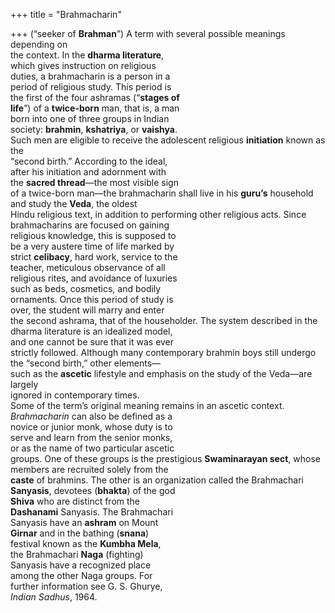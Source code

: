 +++
title = "Brahmacharin"

+++
(“seeker of **Brahman**”) A term with several possible meanings depending on  
the context. In the **dharma literature**,  
which gives instruction on religious  
duties, a brahmacharin is a person in a  
period of religious study. This period is  
the first of the four ashramas (“**stages of**  
**life**”) of a **twice-born** man, that is, a man  
born into one of three groups in Indian  
society: **brahmin**, **kshatriya**, or **vaishya**.  
Such men are eligible to receive the adolescent religious **initiation** known as the  
“second birth.” According to the ideal,  
after his initiation and adornment with  
the **sacred thread**—the most visible sign  
of a twice-born man—the brahmacharin shall live in his **guru’s** household and study the **Veda**, the oldest  
Hindu religious text, in addition to performing other religious acts. Since brahmacharins are focused on gaining  
religious knowledge, this is supposed to  
be a very austere time of life marked by  
strict **celibacy**, hard work, service to the  
teacher, meticulous observance of all  
religious rites, and avoidance of luxuries  
such as beds, cosmetics, and bodily  
ornaments. Once this period of study is  
over, the student will marry and enter  
the second ashrama, that of the householder. The system described in the  
dharma literature is an idealized model,  
and one cannot be sure that it was ever  
strictly followed. Although many contemporary brahmin boys still undergo  
the “second birth,” other elements—  
such as the **ascetic** lifestyle and emphasis on the study of the Veda—are largely  
ignored in contemporary times.  
Some of the term’s original meaning remains in an ascetic context.  
*Brahmacharin* can also be defined as a  
novice or junior monk, whose duty is to  
serve and learn from the senior monks,  
or as the name of two particular ascetic  
groups. One of these groups is the prestigious **Swaminarayan sect**, whose  
members are recruited solely from the  
**caste** of brahmins. The other is an organization called the Brahmachari  
**Sanyasis**, devotees (**bhakta**) of the god  
**Shiva** who are distinct from the  
**Dashanami** Sanyasis. The Brahmachari  
Sanyasis have an **ashram** on Mount  
**Girnar** and in the bathing (**snana**)  
festival known as the **Kumbha Mela**,  
the Brahmachari **Naga** (fighting)  
Sanyasis have a recognized place  
among the other Naga groups. For  
further information see G. S. Ghurye,  
*Indian Sadhus*, 1964.